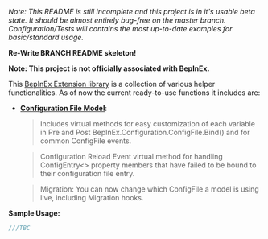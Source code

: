 *Note: This README is still incomplete and this project is in it's usable beta state. It should be almost entirely bug-free on the master branch. Configuration/Tests will contains the most up-to-date examples for basic/standard usage.*

**Re-Write BRANCH README skeleton!**

**Note: This project is not officially associated with BepInEx.**

This [BepInEx Extension library](https://github.com/BepInEx/BepInEx) is a collection of various helper functionalities. As of now the current ready-to-use functions it includes are:

-  **[Configuration File Model](https://github.com/MapleWheels/BepInEx_Extensions/blob/master/BepInEx_Extensions/Configuration/ConfigFileModel.cs)**: 
	
	> Includes virtual methods for easy customization of each variable in Pre and Post BepInEx.Configuration.ConfigFile.Bind() and for common ConfigFile events.
	
	> Configuration Reload Event virtual method for handling ConfigEntry<> property members that have failed to be bound to their configuration file entry.
	
	> Migration: You can now change which ConfigFile a model is using live, including Migration hooks.


**Sample Usage:** 

```csharp
///TBC
```